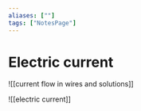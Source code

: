 ```yaml
---
aliases: [""]
tags: ["NotesPage"]
---
```


# Electric current

![[current flow in wires and solutions]]

![[electric current]]